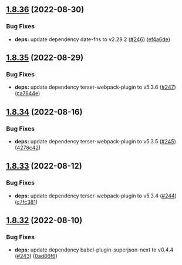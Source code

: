 ## [1.8.36](https://github.com/dds/bosabosa.org/compare/v1.8.35...v1.8.36) (2022-08-30)


### Bug Fixes

* **deps:** update dependency date-fns to v2.29.2 ([#246](https://github.com/dds/bosabosa.org/issues/246)) ([ef4a6de](https://github.com/dds/bosabosa.org/commit/ef4a6de3c60209ab0335d26c8e8577a2a7cedf5d))



## [1.8.35](https://github.com/dds/bosabosa.org/compare/v1.8.34...v1.8.35) (2022-08-29)


### Bug Fixes

* **deps:** update dependency terser-webpack-plugin to v5.3.6 ([#247](https://github.com/dds/bosabosa.org/issues/247)) ([ca7844e](https://github.com/dds/bosabosa.org/commit/ca7844e5185938523dd076edb2c4d3aa1a355c83))



## [1.8.34](https://github.com/dds/bosabosa.org/compare/v1.8.33...v1.8.34) (2022-08-16)


### Bug Fixes

* **deps:** update dependency terser-webpack-plugin to v5.3.5 ([#245](https://github.com/dds/bosabosa.org/issues/245)) ([4278c42](https://github.com/dds/bosabosa.org/commit/4278c42b66d83b1d66a9b60cedea83022fe0ad91))



## [1.8.33](https://github.com/dds/bosabosa.org/compare/v1.8.32...v1.8.33) (2022-08-12)


### Bug Fixes

* **deps:** update dependency terser-webpack-plugin to v5.3.4 ([#244](https://github.com/dds/bosabosa.org/issues/244)) ([c7fc381](https://github.com/dds/bosabosa.org/commit/c7fc38193265e051a76e072098544f88fefcb05e))



## [1.8.32](https://github.com/dds/bosabosa.org/compare/v1.8.31...v1.8.32) (2022-08-10)


### Bug Fixes

* **deps:** update dependency babel-plugin-superjson-next to v0.4.4 ([#243](https://github.com/dds/bosabosa.org/issues/243)) ([0ad86f6](https://github.com/dds/bosabosa.org/commit/0ad86f665b8dfd4cfe621f2ce176676686d5595e))




